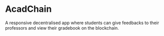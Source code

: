 # AcadChain
A responsive decentralised app where students can give feedbacks to their professors and view their gradebook on the blockchain. 
